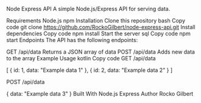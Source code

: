 Node Express API
A simple Node.js/Express API for serving data.

Requirements
Node.js
npm
Installation
Clone this repository
bash
Copy code
git clone https://github.com/RockoGilbert/node-express-api.git
Install dependencies
Copy code
npm install
Start the server
sql
Copy code
npm start
Endpoints
The API has the following endpoints:

GET /api/data
Returns a JSON array of data
POST /api/data
Adds new data to the array
Example Usage
kotlin
Copy code
GET /api/data

[
  {
    id: 1,
    data: "Example data 1"
  },
  {
    id: 2,
    data: "Example data 2"
  }
]

POST /api/data

{
    data: "Example data 3"
}
Built With
Node.js
Express
Author
Rocko Gilbert



